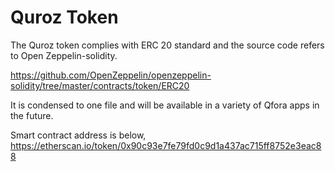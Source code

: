 # Quroz Token
The Quroz token complies with ERC 20 standard and the source code refers to Open Zeppelin-solidity. 

https://github.com/OpenZeppelin/openzeppelin-solidity/tree/master/contracts/token/ERC20

It is condensed to one file and will be available in a variety of Qfora apps in the future. 

Smart contract address is below,
https://etherscan.io/token/0x90c93e7fe79fd0c9d1a437ac715ff8752e3eac88


